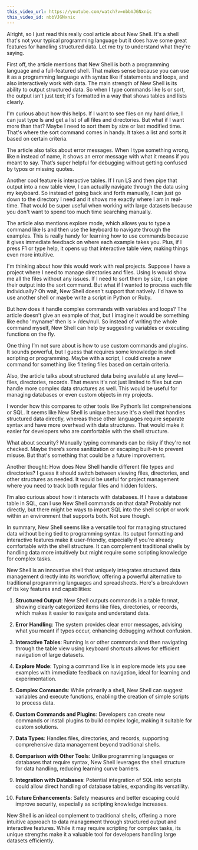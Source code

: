 ```yaml
---
this_video_url: https://youtube.com/watch?v=nbbVJGNxnic
this_video_id: nbbVJGNxnic
---
```

<think>
Alright, so I just read this really cool article about New Shell. It's a shell that's not your typical programming language but it does have some great features for handling structured data. Let me try to understand what they're saying.

First off, the article mentions that New Shell is both a programming language and a full-featured shell. That makes sense because you can use it as a programming language with syntax like if statements and loops, and also interactively work with data. The main strength of New Shell is its ability to output structured data. So when I type commands like ls or sort, the output isn't just text; it's formatted in a way that shows tables and lists clearly.

I'm curious about how this helps. If I want to see files on my hard drive, I can just type ls and get a list of all files and directories. But what if I want more than that? Maybe I need to sort them by size or last modified time. That's where the sort command comes in handy. It takes a list and sorts it based on certain criteria.

The article also talks about error messages. When I type something wrong, like n instead of name, it shows an error message with what it means if you meant to say. That’s super helpful for debugging without getting confused by typos or missing quotes.

Another cool feature is interactive tables. If I run LS and then pipe that output into a new table view, I can actually navigate through the data using my keyboard. So instead of going back and forth manually, I can just go down to the directory I need and it shows me exactly where I am in real-time. That would be super useful when working with large datasets because you don't want to spend too much time searching manually.

The article also mentions explore mode, which allows you to type a command like ls and then use the keyboard to navigate through the examples. This is really handy for learning how to use commands because it gives immediate feedback on where each example takes you. Plus, if I press F1 or type help, it opens up that interactive table view, making things even more intuitive.

I'm thinking about how this would work with real projects. Suppose I have a project where I need to manage directories and files. Using ls would show me all the files without any issues. If I need to sort them by size, I can pipe their output into the sort command. But what if I wanted to process each file individually? Oh wait, New Shell doesn't support that natively. I'd have to use another shell or maybe write a script in Python or Ruby.

But how does it handle complex commands with variables and loops? The article doesn’t give an example of that, but I imagine it would be something like echo 'myname' then ls > /dev/null. So instead of writing the whole command myself, New Shell can help by suggesting variables or executing functions on the fly.

One thing I’m not sure about is how to use custom commands and plugins. It sounds powerful, but I guess that requires some knowledge in shell scripting or programming. Maybe with a script, I could create a new command for something like filtering files based on certain criteria.

Also, the article talks about structured data being available at any level—files, directories, records. That means it's not just limited to files but can handle more complex data structures as well. This would be useful for managing databases or even custom objects in my projects.

I wonder how this compares to other tools like Python’s list comprehensions or SQL. It seems like New Shell is unique because it's a shell that handles structured data directly, whereas these other languages require separate syntax and have more overhead with data structures. That would make it easier for developers who are comfortable with the shell structure.

What about security? Manually typing commands can be risky if they're not checked. Maybe there’s some sanitization or escaping built-in to prevent misuse. But that's something that could be a future improvement.

Another thought: How does New Shell handle different file types and directories? I guess it should switch between viewing files, directories, and other structures as needed. It would be useful for project management where you need to track both regular files and hidden folders.

I’m also curious about how it interacts with databases. If I have a database table in SQL, can I use New Shell commands on that data? Probably not directly, but there might be ways to import SQL into the shell script or work within an environment that supports both. Not sure though.

In summary, New Shell seems like a versatile tool for managing structured data without being tied to programming syntax. Its output formatting and interactive features make it user-friendly, especially if you're already comfortable with the shell structure. It can complement traditional shells by handling data more intuitively but might require some scripting knowledge for complex tasks.
</think>

New Shell is an innovative shell that uniquely integrates structured data management directly into its workflow, offering a powerful alternative to traditional programming languages and spreadsheets. Here's a breakdown of its key features and capabilities:

1. **Structured Output**: New Shell outputs commands in a table format, showing clearly categorized items like files, directories, or records, which makes it easier to navigate and understand data.

2. **Error Handling**: The system provides clear error messages, advising what you meant if typos occur, enhancing debugging without confusion.

3. **Interactive Tables**: Running ls or other commands and then navigating through the table view using keyboard shortcuts allows for efficient navigation of large datasets.

4. **Explore Mode**: Typing a command like ls in explore mode lets you see examples with immediate feedback on navigation, ideal for learning and experimentation.

5. **Complex Commands**: While primarily a shell, New Shell can suggest variables and execute functions, enabling the creation of simple scripts to process data.

6. **Custom Commands and Plugins**: Developers can create new commands or install plugins to build complex logic, making it suitable for custom solutions.

7. **Data Types**: Handles files, directories, and records, supporting comprehensive data management beyond traditional shells.

8. **Comparison with Other Tools**: Unlike programming languages or databases that require syntax, New Shell leverages the shell structure for data handling, reducing learning curve barriers.

9. **Integration with Databases**: Potential integration of SQL into scripts could allow direct handling of database tables, expanding its versatility.

10. **Future Enhancements**: Safety measures and better escaping could improve security, especially as scripting knowledge increases.

New Shell is an ideal complement to traditional shells, offering a more intuitive approach to data management through structured output and interactive features. While it may require scripting for complex tasks, its unique strengths make it a valuable tool for developers handling large datasets efficiently.
